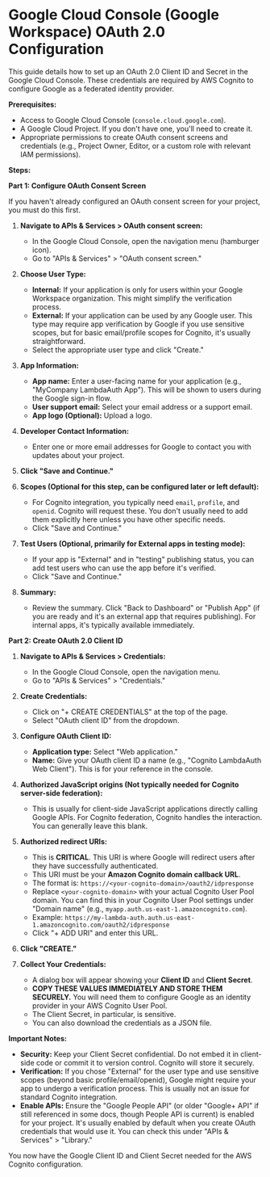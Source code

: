 # Google Cloud Console (Google Workspace) OAuth 2.0 Configuration

This guide details how to set up an OAuth 2.0 Client ID and Secret in the Google Cloud Console. These credentials are required by AWS Cognito to configure Google as a federated identity provider.

**Prerequisites:**
*   Access to Google Cloud Console (`console.cloud.google.com`).
*   A Google Cloud Project. If you don't have one, you'll need to create it.
*   Appropriate permissions to create OAuth consent screens and credentials (e.g., Project Owner, Editor, or a custom role with relevant IAM permissions).

**Steps:**

**Part 1: Configure OAuth Consent Screen**

If you haven't already configured an OAuth consent screen for your project, you must do this first.

1.  **Navigate to APIs & Services > OAuth consent screen:**
    *   In the Google Cloud Console, open the navigation menu (hamburger icon).
    *   Go to "APIs & Services" > "OAuth consent screen."

2.  **Choose User Type:**
    *   **Internal:** If your application is only for users within your Google Workspace organization. This might simplify the verification process.
    *   **External:** If your application can be used by any Google user. This type may require app verification by Google if you use sensitive scopes, but for basic email/profile scopes for Cognito, it's usually straightforward.
    *   Select the appropriate user type and click "Create."

3.  **App Information:**
    *   **App name:** Enter a user-facing name for your application (e.g., "MyCompany LambdaAuth App"). This will be shown to users during the Google sign-in flow.
    *   **User support email:** Select your email address or a support email.
    *   **App logo (Optional):** Upload a logo.

4.  **Developer Contact Information:**
    *   Enter one or more email addresses for Google to contact you with updates about your project.

5.  **Click "Save and Continue."**

6.  **Scopes (Optional for this step, can be configured later or left default):**
    *   For Cognito integration, you typically need `email`, `profile`, and `openid`. Cognito will request these. You don't usually need to add them explicitly here unless you have other specific needs.
    *   Click "Save and Continue."

7.  **Test Users (Optional, primarily for External apps in testing mode):**
    *   If your app is "External" and in "testing" publishing status, you can add test users who can use the app before it's verified.
    *   Click "Save and Continue."

8.  **Summary:**
    *   Review the summary. Click "Back to Dashboard" or "Publish App" (if you are ready and it's an external app that requires publishing). For internal apps, it's typically available immediately.

**Part 2: Create OAuth 2.0 Client ID**

1.  **Navigate to APIs & Services > Credentials:**
    *   In the Google Cloud Console, open the navigation menu.
    *   Go to "APIs & Services" > "Credentials."

2.  **Create Credentials:**
    *   Click on "+ CREATE CREDENTIALS" at the top of the page.
    *   Select "OAuth client ID" from the dropdown.

3.  **Configure OAuth Client ID:**
    *   **Application type:** Select "Web application."
    *   **Name:** Give your OAuth client ID a name (e.g., "Cognito LambdaAuth Web Client"). This is for your reference in the console.

4.  **Authorized JavaScript origins (Not typically needed for Cognito server-side federation):**
    *   This is usually for client-side JavaScript applications directly calling Google APIs. For Cognito federation, Cognito handles the interaction. You can generally leave this blank.

5.  **Authorized redirect URIs:**
    *   This is **CRITICAL**. This URI is where Google will redirect users after they have successfully authenticated.
    *   This URI must be your **Amazon Cognito domain callback URL**.
    *   The format is: `https://<your-cognito-domain>/oauth2/idpresponse`
    *   Replace `<your-cognito-domain>` with your actual Cognito User Pool domain. You can find this in your Cognito User Pool settings under "Domain name" (e.g., `myapp.auth.us-east-1.amazoncognito.com`).
    *   Example: `https://my-lambda-auth.auth.us-east-1.amazoncognito.com/oauth2/idpresponse`
    *   Click "+ ADD URI" and enter this URL.

6.  **Click "CREATE."**

7.  **Collect Your Credentials:**
    *   A dialog box will appear showing your **Client ID** and **Client Secret**.
    *   **COPY THESE VALUES IMMEDIATELY AND STORE THEM SECURELY.** You will need them to configure Google as an identity provider in your AWS Cognito User Pool.
    *   The Client Secret, in particular, is sensitive.
    *   You can also download the credentials as a JSON file.

**Important Notes:**
*   **Security:** Keep your Client Secret confidential. Do not embed it in client-side code or commit it to version control. Cognito will store it securely.
*   **Verification:** If you chose "External" for the user type and use sensitive scopes (beyond basic profile/email/openid), Google might require your app to undergo a verification process. This is usually not an issue for standard Cognito integration.
*   **Enable APIs:** Ensure the "Google People API" (or older "Google+ API" if still referenced in some docs, though People API is current) is enabled for your project. It's usually enabled by default when you create OAuth credentials that would use it. You can check this under "APIs & Services" > "Library."

You now have the Google Client ID and Client Secret needed for the AWS Cognito configuration.
